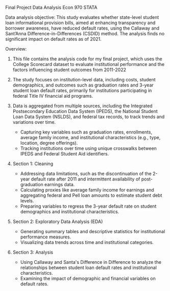 
                                                                                   
Final Project Data Analysis
Econ 970
STATA

Data analysis objective:
This study evaluates whether state-level student loan informational provision bills, aimed at enhancing transparency and borrower awareness, have reduced default rates, using the Callaway and Sant’Anna Difference-in-Differences (CSDID) method. The analysis finds no significant impact on default rates as of 2021.

Overview:
1. This file contains the analysis code for my final project, which uses the College Scorecard dataset to evaluate institutional performance and the factors influencing student outcomes from 2011-2022
2. The study focuses on institution-level data, including costs, student demographics, and outcomes such as graduation rates and 3-year student loan default rates, primarily for institutions participating in federal Title IV financial aid programs.
3. Data is aggregated from multiple sources, including the Integrated Postsecondary Education Data System (IPEDS), the National Student Loan Data System (NSLDS), and federal tax records, to track trends and variations over time.
   - Capturing key variables such as graduation rates, enrollments, average family income, and institutional characteristics (e.g., type, location, degree offerings).
   - Tracking institutions over time using unique crosswalks between IPEDS and Federal Student Aid identifiers.

1. Section 1: Cleaning
   - Addressing data limitations, such as the discontinuation of the 2-year default rate after 2011 and intermittent availability of post-graduation earnings data.
   - Calculating proxies like average family income for earnings and aggregating federal and Pell loan amounts to estimate student debt levels.
   - Preparing variables to regress the 3-year default rate on student demographics and institutional characteristics.

2. Section 2: Exploratory Data Analysis (EDA)
   - Generating summary tables and descriptive statistics for institutional performance measures.
   - Visualizing data trends across time and institutional categories.

3. Section 3: Analysis
   - Using Callaway and Santa's Difference in Difference to analyze the relationships between student loan default rates and institutional characteristics.
   - Examining the impact of demographic and financial variables on default rates.
